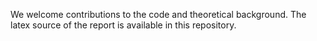 We welcome contributions to the code and theoretical background. 
The latex source of the report is available in this repository.
